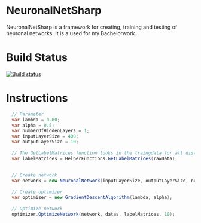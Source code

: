# NeuronalNetSharp
NeuronalNetSharp is a framework for creating, training and testing of neuronal networks. It is a used for my Bachelorwork.

# Build Status
[![Build status](https://ci.appveyor.com/api/projects/status/fa8xwx98a0n60u3r/branch/development?svg=true)](https://ci.appveyor.com/project/FlorianSestak/neuronalnetsharp/branch/development)

# Instructions

```C#
  // Parameter
  var lambda = 0.00;
  var alpha = 0.5;
  var numberOfHiddenLayers = 1;
  var inputLayerSize = 400;
  var outputLayerSize = 10;
  
  // The GetLabelMatrices function looks in the traingdata for all distinct labels and creates 
  var labelMatrices = HelperFunctions.GetLabelMatrices(rawData);
  
  
  // Create network
  var network = new NeuronalNetwork(inputLayerSize, outputLayerSize, numberOfHiddenLayers, lambda);
  
  // Create optimizer
  var optimizer = new GradientDescentAlgorithm(lambda, alpha);
  
  // Optimize network
  optimizer.OptimizeNetwork(network, datas, labelMatrices, 10);
```
